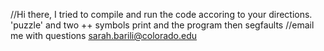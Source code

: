 //Hi there, I tried to compile and run the code accoring to your directions.  'puzzle' and two ++ symbols print and the program then segfaults
//email me with questions sarah.barili@colorado.edu

